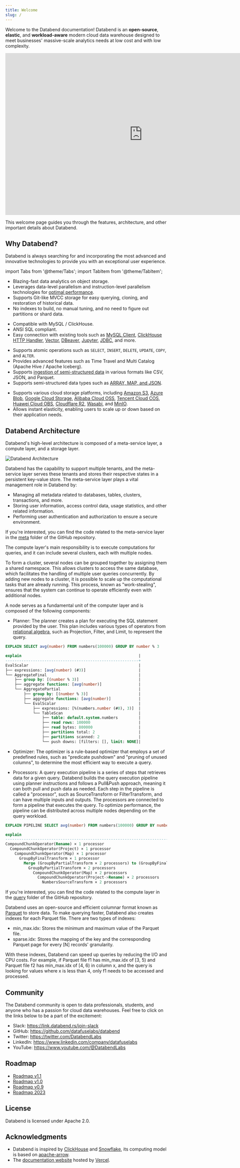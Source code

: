 ```yaml
---
title: Welcome
slug: /
---
```


Welcome to the Databend documentation! Databend is an **open-source**, **elastic**, and **workload-aware** modern cloud data warehouse designed to meet businesses' massive-scale analytics needs at low cost and with low complexity.

<iframe width="853" height="505" className="iframe-video" src="https://www.youtube.com/embed/Ysp0do8Ci-8" title="YouTube video player" frameborder="0" allow="accelerometer; autoplay; clipboard-write; encrypted-media; gyroscope; picture-in-picture; web-share" allowfullscreen></iframe>

This welcome page guides you through the features, architecture, and other important details about Databend.

## Why Databend?

Databend is always searching for and incorporating the most advanced and innovative technologies to provide you with an exceptional user experience.

import Tabs from '@theme/Tabs';
import TabItem from '@theme/TabItem';

<Tabs groupId="whydatabend">
<TabItem value="Performance" label="Performance">

- Blazing-fast data analytics on object storage.
- Leverages data-level parallelism and instruction-level parallelism technologies for [optimal performance](https://benchmark.clickhouse.com/).
- Supports Git-like MVCC storage for easy querying, cloning, and restoration of historical data.
- No indexes to build, no manual tuning, and no need to figure out partitions or shard data.

</TabItem>

<TabItem value="Compatibility" label="Compatibility">

- Compatible with MySQL / ClickHouse.
- ANSI SQL compliant.
- Easy connection with existing tools such as [MySQL Client](https://databend.rs/doc/integrations/api/mysql-handler), [ClickHouse HTTP Handler](https://databend.rs/doc/integrations/api/clickhouse-handler), [Vector](https://vector.dev/), [DBeaver](https://dbeaver.com/), [Jupyter](https://databend.rs/doc/integrations/gui-tool/jupyter), [JDBC](https://databend.rs/doc/develop), and more.

</TabItem>

<TabItem value="Data Manipulation" label="Data Manipulation">

- Supports atomic operations such as `SELECT`, `INSERT`, `DELETE`, `UPDATE`, `COPY`, and `ALTER`.
- Provides advanced features such as Time Travel and Multi Catalog (Apache Hive / Apache Iceberg).
- Supports [ingestion of semi-structured data](https://databend.rs/doc/load-data) in various formats like CSV, JSON, and Parquet.
- Supports semi-structured data types such as [ARRAY, MAP, and JSON](https://databend.rs/doc/sql-reference/data-types/data-type-semi-structured-types).

</TabItem>

<TabItem value="Cloud Storage" label="Cloud Storage">

- Supports various cloud storage platforms, including [Amazon S3](https://aws.amazon.com/s3/), [Azure Blob](https://azure.microsoft.com/en-us/services/storage/blobs/), [Google Cloud Storage](https://cloud.google.com/storage/), [Alibaba Cloud OSS](https://www.alibabacloud.com/product/object-storage-service), [Tencent Cloud COS](https://www.tencentcloud.com/products/cos), [Huawei Cloud OBS](https://www.huaweicloud.com/intl/en-us/product/obs.html), [Cloudflare R2](https://www.cloudflare.com/products/r2/), [Wasabi](https://wasabi.com/), and [MinIO](https://min.io).
- Allows instant elasticity, enabling users to scale up or down based on their application needs.

</TabItem>
</Tabs>

## Databend Architecture

Databend's high-level architecture is composed of a meta-service layer, a compute layer, and a storage layer.

![Databend Architecture](https://datafuse-1253727613.cos.ap-hongkong.myqcloud.com/arch/datafuse-arch-20210817.svg)

<Tabs groupId="databendlay">
<TabItem value="Meta-Service Layer" label="Meta-Service Layer">

Databend has the capability to support multiple tenants, and the meta-service layer serves these tenants and stores their respective states in a persistent key-value store. The meta-service layer plays a vital management role in Databend by:

- Managing all metadata related to databases, tables, clusters, transactions, and more.
- Storing user information, access control data, usage statistics, and other related information.
- Performing user authentication and authorization to ensure a secure environment.

If you're interested, you can find the code related to the meta-service layer in the [meta](https://github.com/datafuselabs/databend/tree/main/src/meta) folder of the GitHub repository.

</TabItem>
<TabItem value="Compute Layer" label="Compute Layer">

The compute layer's main responsibility is to execute computations for queries, and it can include several clusters, each with multiple nodes.

To form a cluster, several nodes can be grouped together by assigning them a shared namespace. This allows clusters to access the same database, which facilitates the handling of multiple user queries concurrently. By adding new nodes to a cluster, it is possible to scale up the computational tasks that are already running. This process, known as "work-stealing", ensures that the system can continue to operate efficiently even with additional nodes.

A node serves as a fundamental unit of the computer layer and is composed of the following components:

- Planner: The planner creates a plan for executing the SQL statement provided by the user. This plan includes various types of operators from [relational algebra](https://en.wikipedia.org/wiki/Relational_algebra), such as Projection, Filter, and Limit, to represent the query.

```sql
EXPLAIN SELECT avg(number) FROM numbers(100000) GROUP BY number % 3

explain                                                   |
----------------------------------------------------------+
EvalScalar                                                |
├── expressions: [avg(number) (#3)]                       |
└── AggregateFinal                                        |
    ├── group by: [(number % 3)]                          |
    ├── aggregate functions: [avg(number)]                |
    └── AggregatePartial                                  |
        ├── group by: [(number % 3)]                      |
        ├── aggregate functions: [avg(number)]            |
        └── EvalScalar                                    |
            ├── expressions: [%(numbers.number (#0), 3)]  |
            └── TableScan                                 |
                ├── table: default.system.numbers         |
                ├── read rows: 100000                     |
                ├── read bytes: 800000                    |
                ├── partitions total: 2                   |
                ├── partitions scanned: 2                 |
                └── push downs: [filters: [], limit: NONE]|
```

- Optimizer: The optimizer is a rule-based optimizer that employs a set of predefined rules, such as "predicate pushdown" and "pruning of unused columns", to determine the most efficient way to execute a query.

- Processors: A query execution pipeline is a series of steps that retrieves data for a given query. Databend builds the query execution pipeline using planner instructions and follows a Pull&Push approach, meaning it can both pull and push data as needed. Each step in the pipeline is called a "processor", such as SourceTransform or FilterTransform, and can have multiple inputs and outputs. The processors are connected to form a pipeline that executes the query. To optimize performance, the pipeline can be distributed across multiple nodes depending on the query workload.

```sql
EXPLAIN PIPELINE SELECT avg(number) FROM numbers(100000) GROUP BY number % 3

explain                                                                              |
-------------------------------------------------------------------------------------+
CompoundChunkOperator(Rename) × 1 processor                                          |
  CompoundChunkOperator(Project) × 1 processor                                       |
    CompoundChunkOperator(Map) × 1 processor                                         |
      GroupByFinalTransform × 1 processor                                            |
        Merge (GroupByPartialTransform × 2 processors) to (GroupByFinalTransform × 1)|
          GroupByPartialTransform × 2 processors                                     |
            CompoundChunkOperator(Map) × 2 processors                                |
              CompoundChunkOperator(Project->Rename) × 2 processors                  |
                NumbersSourceTransform × 2 processors                                |
```

If you're interested, you can find the code related to the compute layer in the [query](https://github.com/datafuselabs/databend/tree/main/src/query) folder of the GitHub repository.

</TabItem>
<TabItem value="Storage Layer" label="Storage Layer">

Databend uses an open-source and efficient columnar format known as [Parquet](https://parquet.apache.org/) to store data. To make querying faster, Databend also creates indexes for each Parquet file. There are two types of indexes:

- min_max.idx: Stores the minimum and maximum value of the Parquet file.
- sparse.idx: Stores the mapping of the key and the corresponding Parquet page for every [N] records' granularity.

With these indexes, Databend can speed up queries by reducing the I/O and CPU costs. For example, if Parquet file f1 has min_max.idx of [3, 5) and Parquet file f2 has min_max.idx of [4, 6) in column x, and the query is looking for values where x is less than 4, only f1 needs to be accessed and processed.

</TabItem>
</Tabs>

## Community

The Databend community is open to data professionals, students, and anyone who has a passion for cloud data warehouses. Feel free to click on the links below to be a part of the excitement:

- Slack: https://link.databend.rs/join-slack
- GitHub: https://github.com/datafuselabs/databend
- Twitter: https://twitter.com/DatabendLabs
- LinkedIn: https://www.linkedin.com/company/datafuselabs
- YouTube: https://www.youtube.com/@DatabendLabs

## Roadmap

- [Roadmap v1.1](https://github.com/datafuselabs/databend/issues/10334)
- [Roadmap v1.0](https://github.com/datafuselabs/databend/issues/9604)
- [Roadmap v0.9](https://github.com/datafuselabs/databend/issues/7052)
- [Roadmap 2023](https://github.com/datafuselabs/databend/issues/9448)

## License

Databend is licensed under Apache 2.0.

## Acknowledgments

- Databend is inspired by [ClickHouse](https://github.com/clickhouse/clickhouse) and [Snowflake](https://docs.snowflake.com/en/user-guide/intro-key-concepts.html#snowflake-architecture), its computing model is based on [apache-arrow](https://arrow.apache.org/).
- The [documentation website](https://databend.rs) hosted by [Vercel](https://vercel.com/?utm_source=databend&utm_campaign=oss).